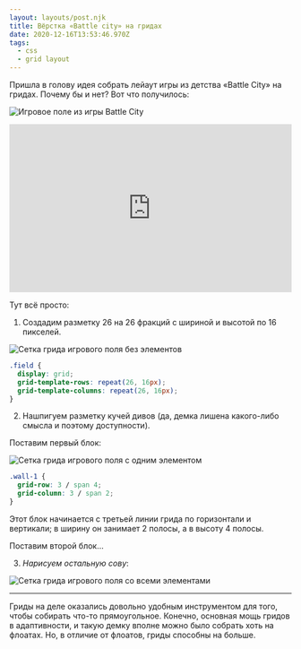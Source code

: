 ```yaml
---
layout: layouts/post.njk
title: Вёрстка «Battle city» на гридах
date: 2020-12-16T13:53:46.970Z
tags:
  - css
  - grid layout
---
```

Пришла в голову идея собрать лейаут игры из детства «Battle City» на гридах. Почему бы и нет? Вот что получилось:

![Игровое поле из игры Battle City](/images/1-tp9iififqxpitv1vyfzebq.png "Игровое поле из игры Battle City")

<iframe height="300" style="width: 100%;" scrolling="no" title="Battle city grid layout" src="https://codepen.io/juwain/embed/preview/xYryva?height=300&theme-id=9939&default-tab=result" frameborder="no" loading="lazy" allowtransparency="true" allowfullscreen="true">
  See the Pen <a href='https://codepen.io/juwain/pen/xYryva'>Battle city grid layout</a> by juwain
  (<a href='https://codepen.io/juwain'>@juwain</a>) on <a href='https://codepen.io'>CodePen</a>.
</iframe>

Тут всё просто:

1. Создадим разметку 26 на 26 фракций с шириной и высотой по 16 пикселей.

![Сетка грида игрового поля без элементов](/images/1-2wftcgddjkxd4nwfhuh19q.png "Сетка грида игрового поля без элементов")

```css
.field {
  display: grid;
  grid-template-rows: repeat(26, 16px);
  grid-template-columns: repeat(26, 16px);
}
```

2. Нашпигуем разметку кучей дивов (да, демка лишена какого-либо смысла и поэтому доступности).

Поставим первый блок:

![Сетка грида игрового поля с одним элементом](/images/1-e_h_qbx0fgdulntherdwnw.png "Сетка грида игрового поля с одним элементом")

```css
.wall-1 {
  grid-row: 3 / span 4;
  grid-column: 3 / span 2;
}
```

Этот блок начинается с третьей линии грида по горизонтали и вертикали; в ширину он занимает 2 полосы, а в высоту 4 полосы.

Поставим второй блок…

3. *Нарисуем остальную сову*:

![Сетка грида игрового поля со всеми элементами](/images/1-mb71mzdkiis1175bdb-nhw.png "Сетка грида игрового поля со всеми элементами")

---

Гриды на деле оказались довольно удобным инструментом для того, чтобы собирать что-то прямоугольное. Конечно, основная мощь гридов в адаптивности, и такую демку вполне можно было собрать хоть на флоатах. Но, в отличие от флоатов, гриды способны на больше.